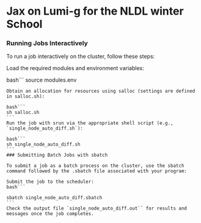 # Jax on Lumi-g for the NLDL winter School


### Running Jobs Interactively

To run a job interactively on the cluster, follow these steps:

Load the required modules and environment variables:

bash```
source modules.env
````
Obtain an allocation for resources using salloc (settings are defined in salloc.sh):

bash```
sh salloc.sh
```
Run the job with srun via the appropriate shell script (e.g., `single_node_auto_diff.sh`):

bash```
sh single_node_auto_diff.sh
```
### Submitting Batch Jobs with sbatch

To submit a job as a batch process on the cluster, use the sbatch command followed by the .sbatch file associated with your program:

Submit the job to the scheduler:
bash```

sbatch single_node_auto_diff.sbatch
```
Check the output file `single_node_auto_diff.out`` for results and messages once the job completes.
